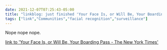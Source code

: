 ```yaml
---
date: 2021-12-07T07:25:43-05:00
title: "linkblog: just finished 'Your Face Is, or Will Be, Your Boarding Pass - The New York Times'"
tags: ["link","Communities","facial recognition","surveillance"]
---
```

Nope nope nope.
 
[link to 'Your Face Is, or Will Be, Your Boarding Pass - The New York Times'](https://www.nytimes.com/2021/12/07/travel/biometrics-airports-security.html)
